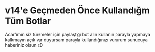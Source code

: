 # v14'e Geçmeden Önce Kullandığm Tüm Botlar
Acar'ımın siz türemeler için paylaştığı bot alın kullanın parayla yapmaya kalkmayın açık var duyursam parayla kullandığınızı vururum sunucuya haberiniz olsun xD
